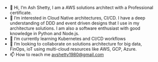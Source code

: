 - 👋 Hi, I’m Ash Shetty, I am a AWS solutions architect with a Professional certificate.
- 👀 I’m interested in Cloud Native architectures, CI/CD. I have a deep understanding of DDD and event driven designs that I use in my architecture solutions. I am also a software enthusiast with good knowledge in Python and Node.js.
- 🌱 I’m currently learning Kubernetes and CI/CD workflows
- 💞️ I’m looking to collaborate on solutions architecture for big data, FinOps, ioT using multi-cloud resources like AWS, GCP, Azure.
- 📫 How to reach me avshetty1980@gmail.com

<!---
avshetty1980/avshetty1980 is a ✨ special ✨ repository because its `README.md` (this file) appears on your GitHub profile.
You can click the Preview link to take a look at your changes.
--->

